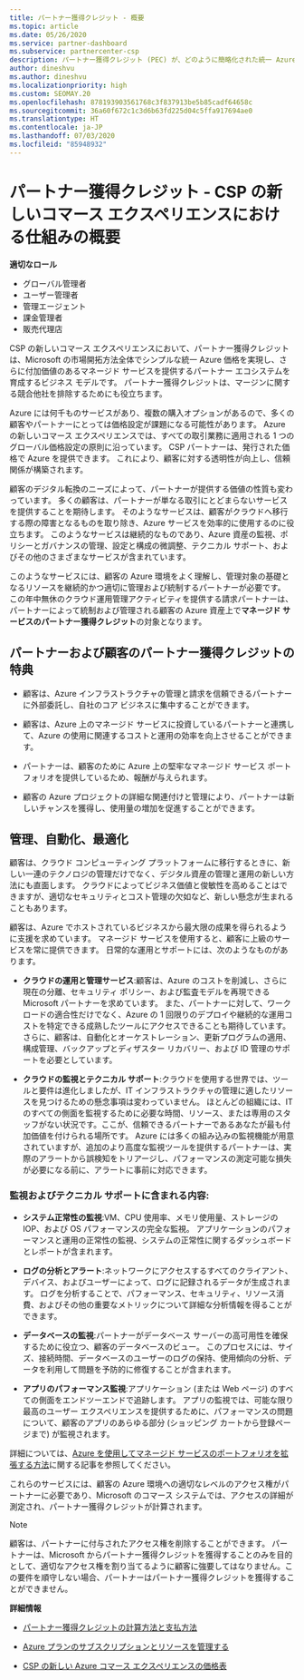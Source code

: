 ```yaml
---
title: パートナー獲得クレジット - 概要
ms.topic: article
ms.date: 05/26/2020
ms.service: partner-dashboard
ms.subservice: partnercenter-csp
description: パートナー獲得クレジット (PEC) が、どのように簡略化された統一 Azure 価格を提供し、付加価値のあるマネージド サービスを実現し、利益に対する競争を排除するかについて説明します。
author: dineshvu
ms.author: dineshvu
ms.localizationpriority: high
ms.custom: SEOMAY.20
ms.openlocfilehash: 878193903561768c3f837913be5b85cadf64658c
ms.sourcegitcommit: 36a60f672c1c3d6b63fd225d04c5ffa917694ae0
ms.translationtype: HT
ms.contentlocale: ja-JP
ms.lasthandoff: 07/03/2020
ms.locfileid: "85948932"
---
```

# <a name="partner-earned-credit---an-overview-of-how-it-works-in-the-new-commerce-experience-in-csp"></a>パートナー獲得クレジット - CSP の新しいコマース エクスペリエンスにおける仕組みの概要

**適切なロール**

- グローバル管理者
- ユーザー管理者
- 管理エージェント
- 課金管理者
- 販売代理店

CSP の新しいコマース エクスペリエンスにおいて、パートナー獲得クレジットは、Microsoft の市場開拓方法全体でシンプルな統一 Azure 価格を実現し、さらに付加価値のあるマネージド サービスを提供するパートナー エコシステムを育成するビジネス モデルです。 パートナー獲得クレジットは、マージンに関する競合他社を排除するためにも役立ちます。

Azure には何千ものサービスがあり、複数の購入オプションがあるので、多くの顧客やパートナーにとっては価格設定が課題になる可能性があります。 Azure の新しいコマース エクスペリエンスでは、すべての取引業務に適用される 1 つのグローバル価格設定の原則に沿っています。 CSP パートナーは、発行された価格で Azure を提供できます。 これにより、顧客に対する透明性が向上し、信頼関係が構築されます。

顧客のデジタル転換のニーズによって、パートナーが提供する価値の性質も変わっています。 多くの顧客は、パートナーが単なる取引にとどまらないサービスを提供することを期待します。 そのようなサービスは、顧客がクラウドへ移行する際の障害となるものを取り除き、Azure サービスを効率的に使用するのに役立ちます。 このようなサービスは継続的なものであり、Azure 資産の監視、ポリシーとガバナンスの管理、設定と構成の微調整、テクニカル サポート、およびその他のさまざまなサービスが含まれています。 

このようなサービスには、顧客の Azure 環境をよく理解し、管理対象の基礎となるリソースを継続的かつ適切に管理および統制するパートナーが必要です。 この年中無休のクラウド運用管理アクティビティを提供する請求パートナーは、パートナーによって統制および管理される顧客の Azure 資産上で**マネージド サービスのパートナー獲得クレジット**の対象となります。


## <a name="benefits-of-the-partner-earned-credit-for-partners-and-customers"></a>パートナーおよび顧客のパートナー獲得クレジットの特典

- 顧客は、Azure インフラストラクチャの管理と請求を信頼できるパートナーに外部委託し、自社のコア ビジネスに集中することができます。

- 顧客は、Azure 上のマネージド サービスに投資しているパートナーと連携して、Azure の使用に関連するコストと運用の効率を向上させることができます。

- パートナーは、顧客のために Azure 上の堅牢なマネージド サービス ポートフォリオを提供しているため、報酬が与えられます。  

- 顧客の Azure プロジェクトの詳細な関連付けと管理により、パートナーは新しいチャンスを獲得し、使用量の増加を促進することができます。 

## <a name="manage-automate-and-optimize"></a>管理、自動化、最適化

顧客は、クラウド コンピューティング プラットフォームに移行するときに、新しい一連のテクノロジの管理だけでなく、デジタル資産の管理と運用の新しい方法にも直面します。 クラウドによってビジネス価値と俊敏性を高めることはできますが、適切なセキュリティとコスト管理の欠如など、新しい懸念が生まれることもあります。 

顧客は、Azure でホストされているビジネスから最大限の成果を得られるように支援を求めています。 マネージド サービスを使用すると、顧客に上級のサービスを常に提供できます。 日常的な運用とサポートには、次のようなものがあります。

- **クラウドの運用と管理サービス**:顧客は、Azure のコストを削減し、さらに現在の分離、セキュリティ ポリシー、および監査モデルを再現できる Microsoft パートナーを求めています。 また、パートナーに対して、ワークロードの適合性だけでなく、Azure の 1 回限りのデプロイや継続的な運用コストを特定できる成熟したツールにアクセスできることも期待しています。 さらに、顧客は、自動化とオーケストレーション、更新プログラムの適用、構成管理、バックアップとディザスター リカバリー、および ID 管理のサポートを必要としています。 

- **クラウドの監視とテクニカル サポート**:クラウドを使用する世界では、ツールと要件は進化しましたが、IT インフラストラクチャの管理に適したリソースを見つけるための懸念事項は変わっていません。 ほとんどの組織には、IT のすべての側面を監視するために必要な時間、リソース、または専用のスタッフがない状況です。ここが、信頼できるパートナーであるあなたが最も付加価値を付けられる場所です。 Azure には多くの組み込みの監視機能が用意されていますが、追加のより高度な監視ツールを提供するパートナーは、実際のアラートから誤検知をトリアージし、パフォーマンスの測定可能な損失が必要になる前に、アラートに事前に対応できます。 


### <a name="included-in-monitoring-and-technical-support"></a>監視およびテクニカル サポートに含まれる内容:

- **システム正常性の監視**:VM、CPU 使用率、メモリ使用量、ストレージの IOP、および OS パフォーマンスの完全な監視。 アプリケーションのパフォーマンスと運用の正常性の監視、システムの正常性に関するダッシュボードとレポートが含まれます。

- **ログの分析とアラート**:ネットワークにアクセスするすべてのクライアント、デバイス、およびユーザーによって、ログに記録されるデータが生成されます。 ログを分析することで、パフォーマンス、セキュリティ、リソース消費、およびその他の重要なメトリックについて詳細な分析情報を得ることができます。

- **データベースの監視**:パートナーがデータベース サーバーの高可用性を確保するために役立つ、顧客のデータベースのビュー。 このプロセスには、サイズ、接続時間、データベースのユーザーのログの保持、使用傾向の分析、データを利用して問題を予防的に修復することが含まれます。

- **アプリのパフォーマンス監視**:アプリケーション (または Web ページ) のすべての側面をエンドツーエンドで追跡します。 アプリの監視では、可能な限り最高のユーザー エクスペリエンスを提供するために、パフォーマンスの問題について、顧客のアプリのあらゆる部分 (ショッピング カートから登録ページまで) が監視されます。

詳細については、[Azure を使用してマネージド サービスのポートフォリオを拡張する方法](https://partner.microsoft.com/campaigns/cloud-playbooks-thank-you)に関する記事を参照してください。

これらのサービスには、顧客の Azure 環境への適切なレベルのアクセス権がパートナーに必要であり、Microsoft のコマース システムでは、アクセスの詳細が測定され、パートナー獲得クレジットが計算されます。  

>[!Note]
>顧客は、パートナーに付与されたアクセス権を削除することができます。 パートナーは、Microsoft からパートナー獲得クレジットを獲得することのみを目的として、適切なアクセス権を割り当てるように顧客に強要してはなりません。この要件を順守しない場合、パートナーはパートナー獲得クレジットを獲得することができません。

**詳細情報**

- [パートナー獲得クレジットの計算方法と支払方法](partner-earned-credit-explanation.md)

- [Azure プランのサブスクリプションとリソースを管理する](azure-plan-manage.md)

- [CSP の新しい Azure コマース エクスペリエンスの価格表](azure-plan-price-list.md)

